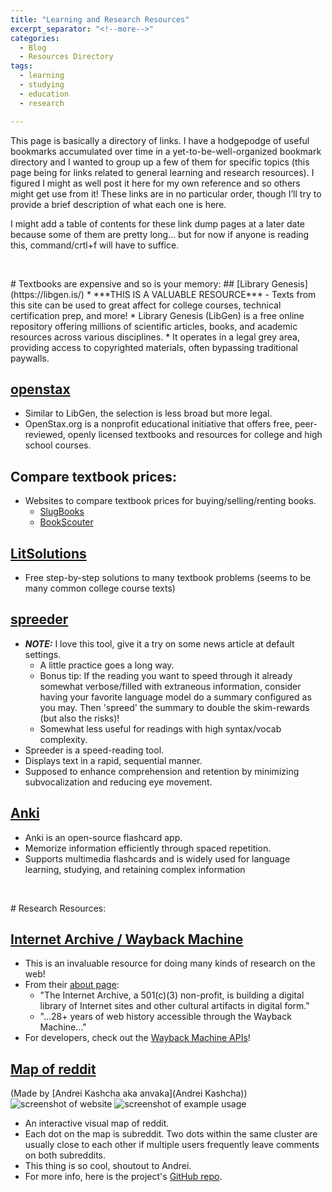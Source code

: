 ```yaml
---
title: "Learning and Research Resources"
excerpt_separator: "<!--more-->"
categories:
  - Blog
  - Resources Directory
tags:
  - learning
  - studying
  - education
  - research

---
```


This page is basically a directory of links.<!--more--> I have a hodgepodge of useful bookmarks accumulated over time in a yet-to-be-well-organized bookmark directory and I wanted to group up a few of them for specific topics (this page being for links related to general learning and research resources). I figured I might as well post it here for my own reference and so others might get use from it! These links are in no particular order, though I’ll try to provide a brief description of what each one is here.

I might add a table of contents for these link dump pages at a later date because some of them are pretty long... but for now if anyone is reading this, command/crtl+f will have to suffice.

<p>&nbsp;</p>
# Textbooks are expensive and so is your memory:
## [Library Genesis](https://libgen.is/)
* ***THIS IS A VALUABLE RESOURCE*** - Texts from this site can be used to great affect for college courses, technical certification prep, and more!
* Library Genesis (LibGen) is a free online repository offering millions of scientific articles, books, and academic resources across various disciplines.
* It operates in a legal grey area, providing access to copyrighted materials, often bypassing traditional paywalls.

## [openstax](https://openstax.org/)
* Similar to LibGen, the selection is less broad but more legal.
* OpenStax.org is a nonprofit educational initiative that offers free, peer-reviewed, openly licensed textbooks and resources for college and high school courses.

## Compare textbook prices:
* Websites to compare textbook prices for buying/selling/renting books.
    * [SlugBooks](https://www.slugbooks.com/)
    * [BookScouter](https://bookscouter.com/)

## [LitSolutions](https://www.litsolutions.org/)
 * Free step-by-step solutions to many textbook problems (seems to be many common college course texts)

## [spreeder](https://www.spreeder.com/app.php)
* ***NOTE:*** I love this tool, give it a try on some news article at default settings.
    * A little practice goes a long way.
    * Bonus tip: If the reading you want to speed through it already somewhat verbose/filled with extraneous information, consider having your favorite language model do a summary configured as you may. Then 'spreed' the summary to double the skim-rewards (but also the risks)!
    * Somewhat less useful for readings with high syntax/vocab complexity.
* Spreeder is a speed-reading tool.
* Displays text in a rapid, sequential manner.
* Supposed to enhance comprehension and retention by minimizing subvocalization and reducing eye movement.

## [Anki](https://apps.ankiweb.net/)
* Anki is an open-source flashcard app.
* Memorize information efficiently through spaced repetition.
* Supports multimedia flashcards and is widely used for language learning, studying, and retaining complex information

<p>&nbsp;</p>
# Research Resources:

## [Internet Archive / Wayback Machine](https://web.archive.org/)
* This is an invaluable resource for doing many kinds of research on the web!
* From their [about page](https://archive.org/about/):
    * "The Internet Archive, a 501(c)(3) non-profit, is building a digital library of Internet sites and other cultural artifacts in digital form."
    * "...28+ years of web history accessible through the Wayback Machine..."
 * For developers, check out the [Wayback Machine APIs](https://archive.org/help/wayback_api.php)!

## [Map of reddit](https://anvaka.github.io/map-of-reddit/?x=18239&y=12514&z=29055.0602231602&v=2)
(Made by [Andrei Kashcha aka anvaka](Andrei Kashcha))
![screenshot of website](/assets/images/learningandresearch-resources.md/mapofreddit.png)
![screenshot of example usage](/assets/images/learningandresearch-resources.md/mapex.png)
* An interactive visual map of reddit.
* Each dot on the map is subreddit. Two dots within the same cluster are usually close to each other if multiple users frequently leave comments on both subreddits.
* This thing is so cool, shoutout to Andrei.
* For more info, here is the project's [GitHub repo](https://github.com/anvaka/map-of-reddit?tab=readme-ov-file).

<p>&nbsp;</p>
